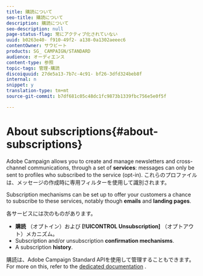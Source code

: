 ```yaml
---
title: 購読について
seo-title: 購読について
description: 購読について
seo-description: null
page-status-flag: 常にアクティブ化されていない
uuid: b0263e40- f910-49f2- a138-0a1302aeeec6
contentOwner: サウビート
products: SG_ CAMPAIGN/STANDARD
audience: オーディエンス
content-type: 参照
topic-tags: 管理-購読
discoiquuid: 27de5a13-7b7c-4c91- bf26-3dfd324beb8f
internal: n
snippet: y
translation-type: tm+mt
source-git-commit: b7df681c05c48dc1fc9873b1339fbc756e5e0f5f

---
```



# About subscriptions{#about-subscriptions}

Adobe Campaign allows you to create and manage newsletters and cross-channel communications, through a set of **services**: messages can only be sent to profiles who subscribed to the service (opt-in). これらのプロファイルは、メッセージの作成時に専用フィルターを使用して識別されます。

Subscription mechanisms can be set up to offer your customers a chance to subscribe to these services, notably though **emails** and **landing pages**.

各サービスには次のものがあります。

* **購読** （オプトイン）および **[!UICONTROL Unsubscription]** （オプトアウト）メカニズム。
* Subscription and/or unsubscription **confirmation mechanisms**.
* A subscription **history**.

購読は、Adobe Campaign Standard APIを使用して管理することもできます。For more on this, refer to the [dedicated documentation](https://docs.campaign.adobe.com/doc/standard/en/api/ACS_API.html#managing-subscriptions) .
